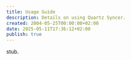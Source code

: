 ```yaml
---
title: Usage Guide
description: Details on using Quartz Syncer.
created: 2004-05-25T00:00:00+02:00
date: 2025-05-11T17:36:12+02:00
publish: true
---
```


stub.
